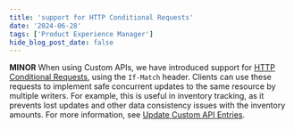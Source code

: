 ```yaml
---
title: 'support for HTTP Conditional Requests'
date: '2024-06-28'
tags: ['Product Experience Manager']
hide_blog_post_date: false
---
```


**MINOR** When using Custom APIs, we have introduced support for [HTTP Conditional Requests](https://developer.mozilla.org/en-US/docs/Web/HTTP/Conditional_requests), using the `If-Match` header. Clients can use these requests to implement safe concurrent updates to the same resource by multiple writers. For example, this is useful in inventory tracking, as it prevents lost updates and other data consistency issues with the inventory amounts. For more information, see [Update Custom API Entries](https://elasticpath.dev/guides/How-To/commerce-extensions/create-a-multilocation-inventories-resource#update-custom-api-entries).
